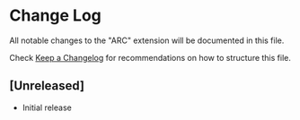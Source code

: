 # Change Log

All notable changes to the "ARC" extension will be documented in this file.

Check [Keep a Changelog](http://keepachangelog.com/) for recommendations on how to structure this file.

## [Unreleased]

- Initial release